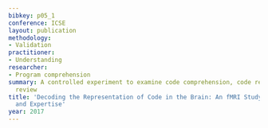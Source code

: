 ```yaml
---
bibkey: p05_1
conference: ICSE
layout: publication
methodology:
- Validation
practitioner:
- Understanding
researcher:
- Program comprehension
summary: A controlled experiment to examine code comprehension, code review and prose
  review
title: 'Decoding the Representation of Code in the Brain: An fMRI Study of Code Review
  and Expertise'
year: 2017
---
```

